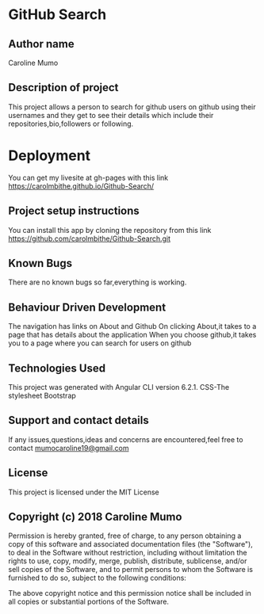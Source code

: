 # GitHub Search

## Author name
Caroline Mumo
## Description of project
This project allows a person to search for github users on github using their usernames and they get to see their details which include their repositories,bio,followers or following.

# Deployment
You can get my livesite at gh-pages with this link   https://carolmbithe.github.io/Github-Search/

## Project setup instructions
You can install this app by cloning the repository from this link https://github.com/carolmbithe/Github-Search.git

## Known Bugs
There are no known bugs so far,everything is working.

## Behaviour Driven Development
The navigation has links on About and Github
On clicking About,it takes to a page that has details about the application
When you choose github,it takes you to a page where you can search for users on github

## Technologies Used
This project was generated with Angular CLI version 6.2.1.
CSS-The stylesheet
Bootstrap

## Support and contact details
 If any issues,questions,ideas and concerns are encountered,feel free to contact mumocaroline19@gmail.com

## License
This project is licensed under the MIT License

## Copyright (c) 2018 Caroline Mumo
Permission is hereby granted, free of charge, to any person obtaining a copy
of this software and associated documentation files (the "Software"), to deal
in the Software without restriction, including without limitation the rights
to use, copy, modify, merge, publish, distribute, sublicense, and/or sell
copies of the Software, and to permit persons to whom the Software is
furnished to do so, subject to the following conditions:

The above copyright notice and this permission notice shall be included in
all copies or substantial portions of the Software.
